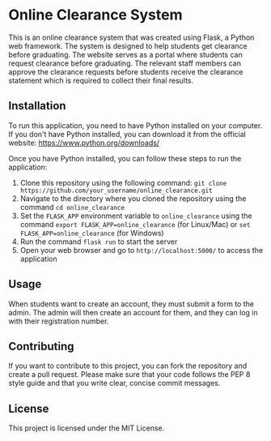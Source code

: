 # Online Clearance System

This is an online clearance system that was created using Flask, a Python web framework. The system is designed to help students get clearance before graduating. The website serves as a portal where students can request clearance before graduating. The relevant staff members can approve the clearance requests before students receive the clearance statement which is required to collect their final results.

## Installation

To run this application, you need to have Python installed on your computer. If you don't have Python installed, you can download it from the official website: https://www.python.org/downloads/

Once you have Python installed, you can follow these steps to run the application:

1. Clone this repository using the following command: `git clone https://github.com/your_username/online_clearance.git`
2. Navigate to the directory where you cloned the repository using the command `cd online_clearance`
3. Set the `FLASK_APP` environment variable to `online_clearance` using the command `export FLASK_APP=online_clearance` (for Linux/Mac) or `set FLASK_APP=online_clearance` (for Windows)
4. Run the command `flask run` to start the server
5. Open your web browser and go to `http://localhost:5000/` to access the application

## Usage

When students want to create an account, they must submit a form to the admin. The admin will then create an account for them, and they can log in with their registration number.

## Contributing

If you want to contribute to this project, you can fork the repository and create a pull request. Please make sure that your code follows the PEP 8 style guide and that you write clear, concise commit messages.

## License

This project is licensed under the MIT License.
